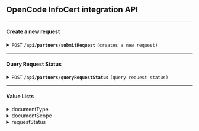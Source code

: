 

## OpenCode InfoCert integration API

------------------------------------------------------------------------------------------

#### Create a new request

<details>
 <summary><code>POST</code> <code><b>/api/partners/submitRequest</b></code> <code>(creates a new request)</code></summary>

##### Headers

> | Key      | Value               | description                                                           |
> |-----------|-------------------------|-----------------------------------------------------------------------|
> | Authorization      | Basic Auth   | Provided by OpenCode  |
> | X-OCD-Partner      | String   | Provided by OpenCode  |

##### Body

> | name      |  type     | data type               | description                                                           |
> |-----------|-----------|-------------------------|-----------------------------------------------------------------------|
> | cui      |  required | String   | Company identifier (without "RO")  |
> | cuiReg      |  required | String   | Company registration number  |
> | documentType      |  required | String   | From value list  |
> | documentScope      |  required | String   | From value list  |
> | priority      |  required | String   | Low / High  |
> | partnerRef      |  required | String   | Partner's unique internal ID of request  |

###### Example
```json
{
"cui":  "32332105",
"cuiReg":  "J40/12446/2013",
"documentType":  "Furnizare informatii",
"documentScope":  "Informare",
"priority":  "High",
"partnerRef":  "d5f3af8e"
}
```

##### Responses

> | http code     | content-type                      | response                                                            |
> |---------------|-----------------------------------|---------------------------------------------------------------------|
> | `200`         | `application/json`        | object (JSON)                             |
> | `400`         | `text/html;charset=utf-8` | None   |
> | `401`         | `text/html;charset=utf-8`         | None                                   |


##### Response Body

> | name      |   data type               | description                   |
> |-----------|-----------|-------------------------|
> | requestId      |   String   | Internal request ID  |

###### Example
```json
{
"requestId":  "jrurF1FhZ7nuyYAdy6Xm"
}
```

</details>

------------------------------------------------------------------------------------------

#### Query Request Status

<details>
 <summary><code>POST</code> <code><b>/api/partners/queryRequestStatus</b></code> <code>(query request status)</code></summary>


##### Headers

> | Key      | Value               | description                                                           |
> |----------|---------------------|-----------------------------------------------------------------------|
> | Authorization      | Basic Auth   | Provided by OpenCode  |
> | X-OCD-Partner      | String   | Provided by OpenCode  |

##### Body

> | name      |  type     | data type               | description                                                           |
> |-----------|-----------|-------------------------|-----------------------------------------------------------------------|
> | requestId      |  required | String   | Internal request ID  |

###### Example
```json
{
"requestId":  "jrurF1FhZ7nuyYAdy6Xm"
}
```

##### Responses

> | http code     | content-type                      | response                                                            |
> |---------------|-----------------------------------|---------------------------------------------------------------------|
> | `200`         | `application/json`        | object (JSON)    |
> | `400`         | `text/html;charset=utf-8` | None   |
> | `401`         | `text/html;charset=utf-8`         | None  |
> | `404`         | `text/html;charset=utf-8`         | None  |


##### Response Body

> | name        |   data type  | description                                       |
> |-------------|--------------|---------------------------------------------------|
> | partnerRef      |   String   | Partner's unique internal ID of request  |
> | requestStatus      |   String   | Request Status  |
> | docUri      |   String   | Direct download URI for generated document (present only if generated)  |

###### Example
```json
{
"partnerRef":  "d5f3af8e",
"requestStatus":  "Finalised",
"docUri":  "https://storage.googleapis.com/download/storage/v1/b/certificatconstatator-dev.appspot.com/o/_data1_portal_ccfil_certificate_2023_3_6_certificat0000-0000Q.pdf?generation=1678138325733513&alt=media"
}
```

</details>

------------------------------------------------------------------------------------------
#### Value Lists
<details>
 <summary>documentType</summary>
 
 ```javascript
 "Furnizare informatii"
 "Certificat constatator de bază"
 "Certificat constatator fonduri IMM"
 "Certificat constatator pentru insolvență"
 ```
</details>

<details>
 <summary>documentScope</summary>
 
 <blockquote>
 
 <details>
	 <summary>documentType = <code>"Furnizare informatii"</code></summary>
  <blockquote>
  <code>"Informare"</code>
	</details>
 <details>
	 <summary>documentType = <code>"Certificat constatator de bază"</code></summary>
  <blockquote>
  <code>"Informare"
"Accesare Fonduri"
"Accesare Fonduri Europene"
"Administratia financiara"
"Administraţia Fondului pentru Mediu"
"Administrația Finanțelor Publice"
"Agenţia pentru Finanţarea Investiţiilor Rurale (AFIR)"
"Agenția de Plăți și Intervenții în Agricultură"
"Agenția Națională de Administrare Fiscală"
"Agenția Națională pentru Ocuparea Forței de Muncă"
"Agenția Națională pentru Protecția Mediului"
"Agenția Națională pentru Resurse Minerale"
"Ambasadă"
"Atestare ANRE"
"Autoritatea Rutieră Română"
"Autorizare"
"Banca Națională a României"
"Bancă"
"Birou notar public"
"Casa Națională de Asigurări de Sănătate"
"Casa Națională de Pensii"
"Direcţia Generală a Vămilor"
"Eliberare cazier judiciar"
"Fonduri SAPARD"
"Insolvență"
"Inspectoratul General pentru Imigrări"
"Instanță"
"Leasing"
"Licitație"
"Ministerul Economiei, Energiei și Mediului de Afaceri"
"Ministerul Muncii și Justiţiei Sociale"
"Obținere viză"
"Oficiul de Cadastru și Publicitate Imobiliară"
"Parchet"
"Poliție"
"Primãrie"
"PSIPAN"
"Registrul Auto Român"
"Registrul Operatorilor Intracomunitari"
"Înregistrare în scopuri de TVA"</code>
	</details>
 <details>
	 <summary>documentType = <code>"Certificat constatator fonduri IMM"</code></summary>
  <blockquote>
  <code>"Accesare Fonduri"
"Accesare Fonduri Europene"
"Agenţia pentru Finanţarea Investiţiilor Rurale (AFIR)"
"Agenția de Plăți și Intervenții în Agricultură"
"Fonduri IMM"
"Fonduri SAPARD"
"MINIMIS"
"Ministerul Economiei, Energiei și Mediului de Afaceri"
"Ministerul Muncii și Justiţiei Sociale"
"Primãrie"</code>
	</details>
 <details>
	 <summary>documentType = <code>"Certificat constatator pentru insolvență"</code></summary>
  <blockquote>
<code>"Birou notar public"
"Licitație"
"Procedura de insolventa"
"Tribunal"</code>
	</details>
</details>
<details>
 <summary>requestStatus</summary>
 
> | Option   |  Description                                                           |
> |----------|----------------------------------------------------------------|
> | Created      | Request received and loaded to backend systems  |
> | SendingToONRC      | RPA in progress to create ONRC request - first try |
> | RetrySendToONRC | Subsequent RPA tries to create ONRC request |
> | SentToONRC | Request is sent to ONRC and waiting for document |
> | DownloadONRC | First check if document is generated |
> | RetryDownloadONRC | Subsequent checks for document generation |
> | DoneONRC | Document is generated and available |
> | Finalised | Request is finalised |

</details>
